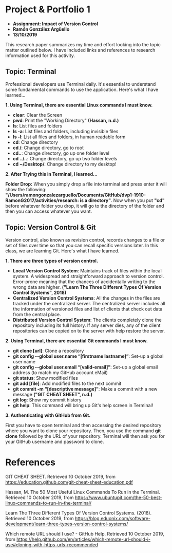 # Project & Portfolio 1 

* **Assignment: Impact of Version Control**
* **Ramón González Argüello**
* **13/10/2019**	

This research paper summarizes my time and effort looking into the topic matter outlined below. I have included links and references to research information used for this activity.    

## Topic: Terminal
Professional developers use Terminal daily. It's essential to understand some fundamental commands to use the application. Here's what I have learned...  

**1. Using Terminal, there are essential Linux commands I must know.**

* **clear**: Clear the Screen 
* **pwd**: Print the "Working Directory" **(Hassan, n.d.)**
* **ls**: List files and folders
* **ls -a**: List files and folders, including invisible files
* **ls -l**: List all files and folders, in human readable form
* **cd**: Change directory
* **cd /**: Change directory, go to root
* **cd..**: Change directory, go up one folder level
* **cd ../..**: Change directory, go up two folder levels
* **cd ~/Desktop/**: Change directory to my desktop! 

**2. After Trying this in Terminal, I learned...**

**Folder Drop:** When you simply drop a file into terminal and press enter it will show the following: **"/Users/ramongonzalezarguello/Documents/GitHub/dvp1-1910-RamonG2017/activities/research: is a directory".** Now when you put **"cd"** before whatever folder you drop, it will go to the directory of the folder and then you can access whatever you want.
 
## Topic: Version Control & Git
Version control, also known as revision control, records changes to a file or set of files over time so that you can recall specific versions later. In this class, we are learning Git. Here's what I have learned. 

**1. There are three types of version control.**

* **Local Version Control System**: Maintains track of files within the local system. A widespread and straightforward approach to version control. Error-prone meaning that the chances of accidentally writing to the wrong data are higher. **("Learn The Three Different Types Of Version Control Systems", 2018)**
* **Centralized Version Control Systems**: All the changes in the files are tracked under the centralized server. The centralized server includes all the information of versioned files and list of clients that check out data from the central place.
* **Distributed Version Control System**: The clients completely clone the repository including its full history. If any server dies, any of the client repositories can be copied on to the server with help restore the server.

**2. Using Terminal, there are essential Git commands I must know.**

* **git clone [url]**: Clone a repository
* **git config --global user.name “[firstname lastname]”**: Set-up a global user name
* **git config --global user.email “[valid-email]”**: Set-up a global email address (to match my GitHub account eMail)
* **git status**: Show modified files
* **git add [file]**: Add modified files to the next commit
* **git commit -m “[descriptive message]”**: Make a commit with a new message **("GIT CHEAT SHEET", n.d.)**
* **git log**: Show my commit history
* **git help**: This command will bring up Git's help screen in Terminal!
    
**3. Authenticating with GitHub from Git.**

First you have to open terminal and then accessing the desired repository where you want to clone your repository. Then, you use the command **git clone** followed by the URL of your repository. Terminal will then ask you for your GitHub username and password to clone.


# References
GIT CHEAT SHEET. Retrieved 10 October 2019, from https://education.github.com/git-cheat-sheet-education.pdf

Hassan, M. The 50 Most Useful Linux Commands To Run in the Terminal. Retrieved 10 October 2019, from https://www.ubuntupit.com/the-50-best-linux-commands-to-run-in-the-terminal/

Learn The Three Different Types Of Version Control Systems. (2018). Retrieved 10 October 2019, from https://blog.eduonix.com/software-development/learn-three-types-version-control-systems/

Which remote URL should I use? - GitHub Help. Retrieved 10 October 2019, from https://help.github.com/en/articles/which-remote-url-should-i-use#cloning-with-https-urls-recommended



